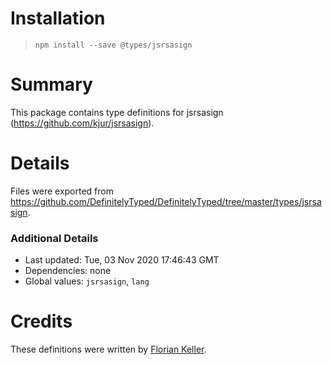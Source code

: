 # Installation
> `npm install --save @types/jsrsasign`

# Summary
This package contains type definitions for jsrsasign (https://github.com/kjur/jsrsasign).

# Details
Files were exported from https://github.com/DefinitelyTyped/DefinitelyTyped/tree/master/types/jsrsasign.

### Additional Details
 * Last updated: Tue, 03 Nov 2020 17:46:43 GMT
 * Dependencies: none
 * Global values: `jsrsasign`, `lang`

# Credits
These definitions were written by [Florian Keller](https://github.com/ffflorian).
